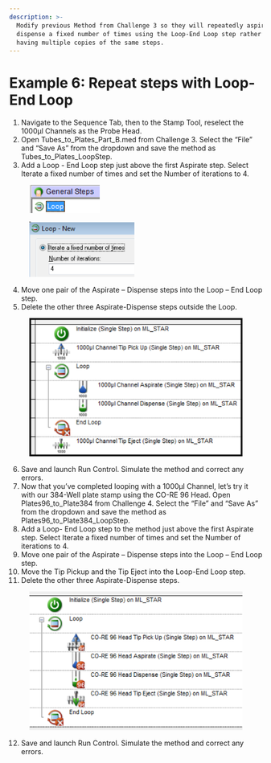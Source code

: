 ```yaml
---
description: >-
  Modify previous Method from Challenge 3 so they will repeatedly aspirate and
  dispense a fixed number of times using the Loop-End Loop step rather than
  having multiple copies of the same steps.
---
```


# Example 6: Repeat steps with Loop-End Loop

1. Navigate to the Sequence Tab, then to the Stamp Tool, reselect the 1000µl Channels as the Probe Head.
2. Open Tubes\_to\_Plates\_Part\_B.med from Challenge 3.  Select the “File” and “Save As” from the dropdown and save the method as Tubes\_to\_Plates\_LoopStep.
3. Add a Loop - End Loop step just above the first Aspirate step. Select Iterate a fixed number of times and set the Number of iterations to 4.

<div>

<figure><img src="../.gitbook/assets/image (127).png" alt="" width="140"><figcaption></figcaption></figure>

 

<figure><img src="../.gitbook/assets/image (129).png" alt="" width="209"><figcaption></figcaption></figure>

</div>

4. Move one pair of the Aspirate – Dispense steps into the Loop – End Loop step. &#x20;
5. Delete the other three Aspirate-Dispense steps outside the Loop.

<figure><img src="../.gitbook/assets/image (130).png" alt=""><figcaption></figcaption></figure>

6. Save and launch Run Control. Simulate the method and correct any errors.
7. Now that you’ve completed looping with a 1000µl Channel, let’s try it with our 384-Well plate stamp using the CO-RE 96 Head.  Open Plates96\_to\_Plate384 from Challenge 4.  Select the “File” and “Save As” from the dropdown and save the method as Plates96\_to\_Plate384\_LoopStep.
8. Add a Loop- End Loop step to the method just above the first Aspirate step.  Select Iterate a fixed number of times and set the Number of iterations to 4.
9. Move one pair of the Aspirate – Dispense steps into the Loop – End Loop step. &#x20;
10. Move the Tip Pickup and the Tip Eject into the Loop-End Loop step.&#x20;
11. Delete the other three Aspirate-Dispense steps.

<figure><img src="../.gitbook/assets/image (131).png" alt=""><figcaption></figcaption></figure>

12. Save and launch Run Control. Simulate the method and correct any errors.
